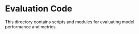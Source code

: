 # Evaluation Code

This directory contains scripts and modules for evaluating model performance and metrics.
